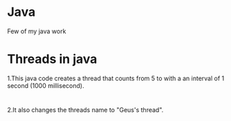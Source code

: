 # Java
Few of my java work

# Threads in java

1.This java code creates a thread that counts from 5 to with a an interval of 1 second (1000 millisecond).
#
2.It also changes the threads name to "Geus's thread".
